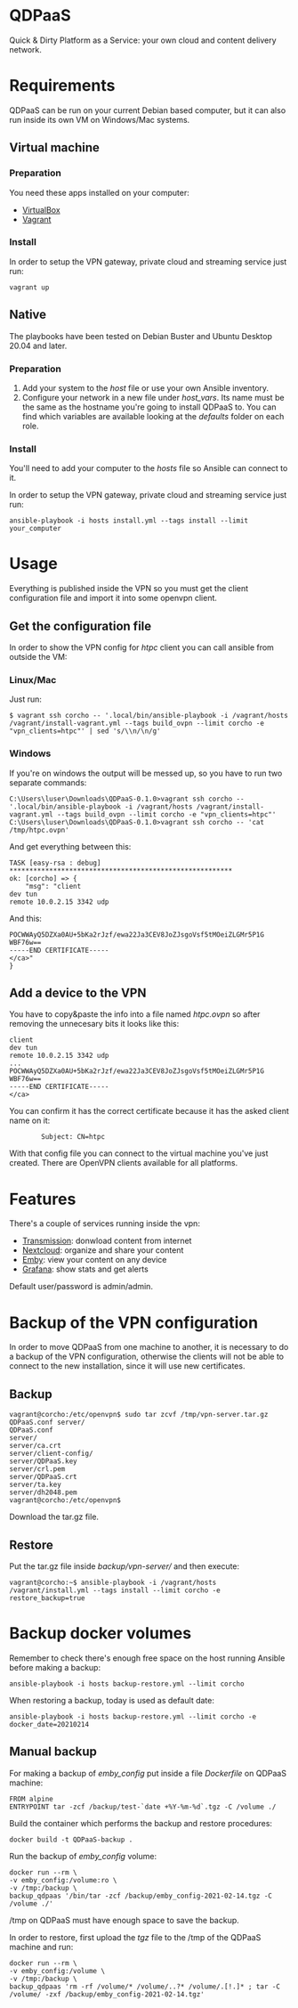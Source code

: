 # QDPaaS

Quick & Dirty Platform as a Service: your own cloud and content delivery network.


# Requirements

QDPaaS can be run on your current Debian based computer, but it can also run inside its own VM on Windows/Mac systems.

## Virtual machine

### Preparation

You need these apps installed on your computer:
- [VirtualBox](https://www.virtualbox.org/wiki/Downloads)
- [Vagrant](https://www.vagrantup.com/downloads.html)

### Install

In order to setup the VPN gateway, private cloud and streaming service just run:

```shell
vagrant up
```

## Native

The playbooks have been tested on Debian Buster and Ubuntu Desktop 20.04 and later.

### Preparation

1. Add your system to the _host_ file or use your own Ansible inventory.
2. Configure your network in a new file under *host_vars*. Its name must be the same as the hostname you're going to install QDPaaS to. You can find which variables are available looking at the _defaults_ folder on each role.

### Install

You'll need to add your computer to the _hosts_ file so Ansible can connect to it.

In order to setup the VPN gateway, private cloud and streaming service just run:

```shell
ansible-playbook -i hosts install.yml --tags install --limit your_computer
```


# Usage

Everything is published inside the VPN so you must get the client configuration file and import it into some openvpn client.

## Get the configuration file

In order to show the VPN config for _htpc_ client you can call ansible from outside the VM:

### Linux/Mac

Just run:

```shell
$ vagrant ssh corcho -- '.local/bin/ansible-playbook -i /vagrant/hosts /vagrant/install-vagrant.yml --tags build_ovpn --limit corcho -e "vpn_clients=htpc"' | sed 's/\\n/\n/g'
```

### Windows

If you're on windows the output will be messed up, so you have to run two separate commands:

```shell
C:\Users\luser\Downloads\QDPaaS-0.1.0>vagrant ssh corcho -- '.local/bin/ansible-playbook -i /vagrant/hosts /vagrant/install-vagrant.yml --tags build_ovpn --limit corcho -e "vpn_clients=htpc"'
C:\Users\luser\Downloads\QDPaaS-0.1.0>vagrant ssh corcho -- 'cat /tmp/htpc.ovpn'
```

And get everything between this:

```shell
TASK [easy-rsa : debug] ********************************************************
ok: [corcho] => {
    "msg": "client
dev tun
remote 10.0.2.15 3342 udp
```

And this:

```shell
POCWWAyQ5DZXa0AU+5bKa2rJzf/ewa22Ja3CEV8JoZJsgoVsf5tMOeiZLGMr5P1G
WBF76w==
-----END CERTIFICATE-----
</ca>"
}
```

## Add a device to the VPN

You have to copy&paste the info into a file named _htpc.ovpn_ so after removing the unnecesary bits it looks like this:

```shell
client
dev tun
remote 10.0.2.15 3342 udp
...
POCWWAyQ5DZXa0AU+5bKa2rJzf/ewa22Ja3CEV8JoZJsgoVsf5tMOeiZLGMr5P1G
WBF76w==
-----END CERTIFICATE-----
</ca>
```

You can confirm it has the correct certificate because it has the asked client name on it:

```shell
        Subject: CN=htpc
```

With that config file you can connect to the virtual machine you've just created. There are OpenVPN clients available for all platforms.


# Features

There's a couple of services running inside the vpn:
- [Transmission](http://transmission.qdpaas.vpn): donwload content from internet
- [Nextcloud](http://nube.qdpaas.vpn): organize and share your content
- [Emby](http://emby.qdpaas.vpn): view your content on any device
- [Grafana](http://grafana.qdpaas.vpn): show stats and get alerts

Default user/password is admin/admin.


# Backup of the VPN configuration

In order to move QDPaaS from one machine to another, it is necessary to do a backup of the VPN configuration, otherwise the clients will not be able to connect to the new installation, since it will use new certificates.

## Backup

```shell
vagrant@corcho:/etc/openvpn$ sudo tar zcvf /tmp/vpn-server.tar.gz QDPaaS.conf server/
QDPaaS.conf
server/
server/ca.crt
server/client-config/
server/QDPaaS.key
server/crl.pem
server/QDPaaS.crt
server/ta.key
server/dh2048.pem
vagrant@corcho:/etc/openvpn$ 
```

Download the tar.gz file.

## Restore

Put the tar.gz file inside _backup/vpn-server/_ and then execute:

```shell
vagrant@corcho:~$ ansible-playbook -i /vagrant/hosts /vagrant/install.yml --tags install --limit corcho -e restore_backup=true
```


# Backup docker volumes

Remember to check there's enough free space on the host running Ansible before making a backup:

```shell
ansible-playbook -i hosts backup-restore.yml --limit corcho
```

When restoring a backup, today is used as default date:

```shell
ansible-playbook -i hosts backup-restore.yml --limit corcho -e docker_date=20210214
```

## Manual backup

For making a backup of *emby_config* put inside a file _Dockerfile_ on QDPaaS machine:

```shell
FROM alpine
ENTRYPOINT tar -zcf /backup/test-`date +%Y-%m-%d`.tgz -C /volume ./
```

Build the container which performs the backup and restore procedures:

```shell
docker build -t QDPaaS-backup .
```

Run the backup of *emby_config* volume:

```shell
docker run --rm \
-v emby_config:/volume:ro \
-v /tmp:/backup \
backup_qdpaas '/bin/tar -zcf /backup/emby_config-2021-02-14.tgz -C /volume ./'
```

/tmp on QDPaaS must have enough space to save the backup. 

In order to restore, first upload the _tgz_ file to the /tmp of the QDPaaS machine and run:

```shell
docker run --rm \
-v emby_config:/volume \
-v /tmp:/backup \
backup_qdpaas 'rm -rf /volume/* /volume/..?* /volume/.[!.]* ; tar -C /volume/ -zxf /backup/emby_config-2021-02-14.tgz'
```
